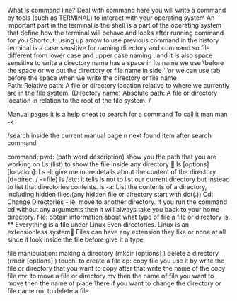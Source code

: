 What Is command line?
Deal with command here you will write a command by tools (such as TERMINAL) to interact with your operating system 
An important part in the terminal is the shell is a part of the operating system that define how the terminal will behave and looks after running command for you
Shortcut: using up arrow to use previous command in the history 
terminal is a case sensitive for naming directory and command so file different from lower case and upper case naming , and it is also space sensitive to write a directory name has a space in its name we use \before the space or we put the directory or file name in side ‘ ’or we can use tab before the space when we write the directory or file name  
Path:
Relative path: A file or directory location relative to where we currently are in the file system. (Directory name) 
Absolute path: A file or directory location in relation to the root of the file system. /

Manual pages it is a help cheat to search for a command 
To call it 
man<command you want to look up for it>
man -k <search term search for keyword >
/<term>search inside the current manual page 
n next found item after search command

command:
pwd: (path word description) show you the path that you are working on 
Ls:(list) to show the file inside any directory  ls [options] [location]:
Ls -l: give me more details about the content of the directory (d=direc. / -=file)
ls /etc: it tells ls not to list our current directory but instead to list that directories contents.
ls -a: List the contents of a directory, including hidden files.(any hidden file or directory start with dot(.))
Cd: Change Directories - ie. move to another directory. If you run the command cd without any arguments then it will always take you back to your home directory.
file: obtain information about what type of file a file or directory is. ** Everything is a file under Linux Even directories. Linux is an extensionless system Files can have any extension they like or none at all since it look inside the file before give it a type 



file manipulation:
making a directory (mkdir [options] <Directory>)
delete a directory (rmdir [options] <Directory>)
touch: to create a file
cp: copy file you use it by write the file or directory that you want to copy after that write the name of the copy file 
mv: to move a file or directory mv then the name of file you want to move then the name of place \here if you want to change the directory or file name 
rm: to delete a file 





